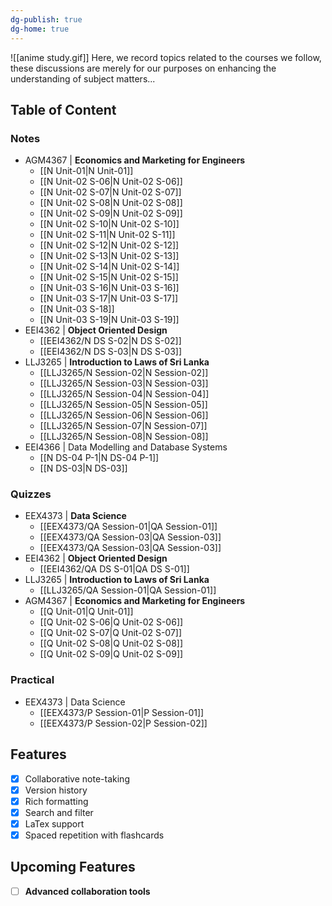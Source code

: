 ```yaml
---
dg-publish: true
dg-home: true
---
```

![[anime study.gif]]
Here, we record topics related to the courses we follow, these discussions are merely for our purposes on enhancing the understanding of subject matters...
## Table of Content

### Notes
- AGM4367 | **Economics and Marketing for Engineers**
	- [[N Unit-01|N Unit-01]]
	- [[N Unit-02 S-06|N Unit-02 S-06]]
	- [[N Unit-02 S-07|N Unit-02 S-07]]
	- [[N Unit-02 S-08|N Unit-02 S-08]]
	- [[N Unit-02 S-09|N Unit-02 S-09]]
	- [[N Unit-02 S-10|N Unit-02 S-10]]
	- [[N Unit-02 S-11|N Unit-02 S-11]]
	- [[N Unit-02 S-12|N Unit-02 S-12]]
	- [[N Unit-02 S-13|N Unit-02 S-13]]
	- [[N Unit-02 S-14|N Unit-02 S-14]]
	- [[N Unit-02 S-15|N Unit-02 S-15]]
	- [[N Unit-03 S-16|N Unit-03 S-16]]
	- [[N Unit-03 S-17|N Unit-03 S-17]]
	- [[N Unit-03 S-18]]
	- [[N Unit-03 S-19|N Unit-03 S-19]]
- EEI4362 | **Object Oriented Design**
	- [[EEI4362/N DS S-02|N DS S-02]]
	- [[EEI4362/N DS S-03|N DS S-03]]
- LLJ3265 | **Introduction to Laws of Sri Lanka**
	- [[LLJ3265/N Session-02|N Session-02]]
	- [[LLJ3265/N Session-03|N Session-03]]
	- [[LLJ3265/N Session-04|N Session-04]]
	- [[LLJ3265/N Session-05|N Session-05]]
	- [[LLJ3265/N Session-06|N Session-06]]
	- [[LLJ3265/N Session-07|N Session-07]]
	- [[LLJ3265/N Session-08|N Session-08]]
- EEI4366 | Data Modelling and Database Systems
	- [[N DS-04 P-1|N DS-04 P-1]]
	- [[N DS-03|N DS-03]]
### Quizzes
- EEX4373 | **Data Science**
	- [[EEX4373/QA Session-01|QA Session-01]]
	- [[EEX4373/QA Session-03|QA Session-03]]
	- [[EEX4373/QA Session-03|QA Session-03]]
- EEI4362 | **Object Oriented Design**
	- [[EEI4362/QA DS S-01|QA DS S-01]]
- LLJ3265 | **Introduction to Laws of Sri Lanka**
	- [[LLJ3265/QA Session-01|QA Session-01]]
- AGM4367 | **Economics and Marketing for Engineers**
	- [[Q Unit-01|Q Unit-01]]
	- [[Q Unit-02 S-06|Q Unit-02 S-06]]
	- [[Q Unit-02 S-07|Q Unit-02 S-07]]
	- [[Q Unit-02 S-08|Q Unit-02 S-08]]
	- [[Q Unit-02 S-09|Q Unit-02 S-09]]

### Practical
- EEX4373 | Data Science
	- [[EEX4373/P Session-01|P Session-01]]
	- [[EEX4373/P Session-02|P Session-02]]

## Features
- [x] Collaborative note-taking
- [x] Version history
- [x] Rich formatting
- [x] Search and filter
- [x] LaTex support
- [x] Spaced repetition with flashcards

## Upcoming Features
 - [ ] **Advanced collaboration tools**
